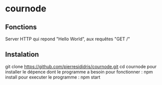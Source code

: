 # cournode

## Fonctions

Server HTTP qui repond "Hello World", aux requêtes "GET /"

## Instalation 

git clone https://github.com/pierresididris/cournode.git
cd cournode
pour installer le dépence dont le programme a besoin pour fonctionner : npm install
pour executer le programme : npm start



